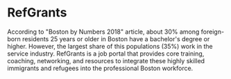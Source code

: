 # RefGrants
According to "Boston by Numbers 2018" article, about 30% among foreign-born residents 25 years or older in Boston have a bachelor's degree or higher. However, the largest share of this populations (35%) work in the service industry.
RefGrants is a job portal that provides core training, coaching, networking, and resources to integrate these highly skilled immigrants and refugees into the professional Boston workforce.
